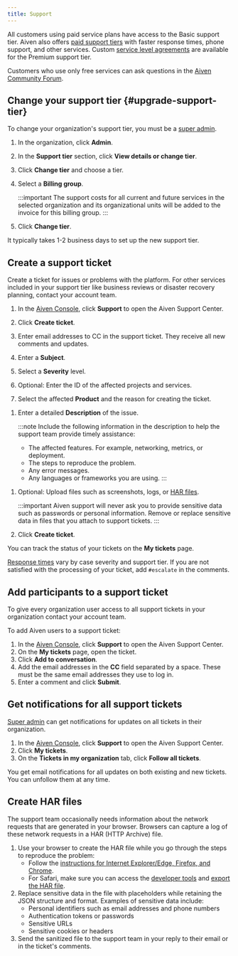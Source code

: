 ```yaml
---
title: Support
---
```


All customers using paid service plans have access to the Basic support tier. Aiven also offers [paid support tiers](https://aiven.io/support-services) with faster response times, phone support, and other services. Custom [service level agreements](https://aiven.io/sla) are available for the Premium support tier.

Customers who use only free services can ask questions in
the [Aiven Community Forum](https://aiven.io/community/forum/).

## Change your support tier {#upgrade-support-tier}

To change your organization's support tier, you must be a
[super admin](/docs/platform/howto/make-super-admin).

1.  In the organization, click **Admin**.

1.  In the **Support tier** section, click **View details or change tier**.

1.  Click **Change tier** and choose a tier.

1.  Select a **Billing group**.

    :::important
    The support costs for all current and future services in the
    selected organization and its organizational units will be
    added to the invoice for this billing group.
    :::

1.  Click **Change tier**.

It typically takes 1-2 business days to set up the new support tier.

## Create a support ticket

Create a ticket for issues or problems with the platform. For other services included
in your support tier like business reviews or disaster recovery planning, contact
your account team.

1.  In the [Aiven Console](https://console.aiven.io/), click **Support**
    to open the Aiven Support Center.

1.  Click **Create ticket**.

1.  Enter email addresses to CC in the support ticket. They receive all new comments
    and updates.

1.  Enter a **Subject**.

1.  Select a **Severity** level.

1.  Optional: Enter the ID of the affected projects and services.

1.  Select the affected **Product** and the reason for creating the ticket.

<!-- vale off -->

1.  Enter a detailed **Description** of the issue.

    :::note
    Include the following information in the description to help the
    support team provide timely assistance:

    -   The affected features. For example, networking, metrics, or deployment.
    -   The steps to reproduce the problem.
    -   Any error messages.
    -   Any languages or frameworks you are using.
    :::

<!-- vale on -->

1.  Optional: Upload files such as screenshots, logs, or [HAR files](#create-har-files).

    :::important
    Aiven support will never ask you to provide sensitive data such as
    passwords or personal information. Remove or replace sensitive data
    in files that you attach to support tickets.
    :::

1.  Click **Create ticket**.

You can track the status of your tickets on the **My tickets** page.

[Response times](https://aiven.io/support-services) vary by case
severity and support tier. If you are not satisfied with the processing
of your ticket, add `#escalate` in the comments.

## Add participants to a support ticket

To give every organization user access to all support
tickets in your organization contact your account team.

To add Aiven users to a support ticket:

1.  In the [Aiven Console](https://console.aiven.io/), click **Support**
    to open the Aiven Support Center.
1.  On the **My tickets** page, open the ticket.
1.  Click **Add to conversation**.
1.  Add the email addresses in the **CC** field separated by a space.
    These must be the same email addresses they use to log in.
1.  Enter a comment and click **Submit**.

## Get notifications for all support tickets

[Super admin](/docs/platform/howto/make-super-admin) can get notifications for
updates on all tickets in their organization.

1.  In the [Aiven Console](https://console.aiven.io/), click **Support**
    to open the Aiven Support Center.
1.  Click **My tickets**.
1.  On the **Tickets in my organization** tab, click **Follow all tickets**.

You get email notifications for all updates on both existing and
new tickets. You can unfollow them at any time.

## Create HAR files

The support team occasionally needs information about the network requests that
are generated in your browser. Browsers can capture a log of these network requests
in a HAR (HTTP Archive) file.

1.  Use your browser to create the HAR file while you go through the
    steps to reproduce the problem:
    -   Follow the
        [instructions for Internet Explorer/Edge, Firefox, and Chrome](https://toolbox.googleapps.com/apps/har_analyzer/).
    -   For Safari, make sure you can access the
        [developer tools](https://support.apple.com/en-ie/guide/safari/sfri20948/mac)
        and [export the HAR file](https://webkit.org/web-inspector/network-tab/).
1.  Replace sensitive data in the file with placeholders while retaining
    the JSON structure and format. Examples of sensitive data include:
    -   Personal identifiers such as email addresses and phone numbers
    -   Authentication tokens or passwords
    -   Sensitive URLs
    -   Sensitive cookies or headers
1.  Send the sanitized file to the support team in your reply to their
    email or in the ticket's comments.
